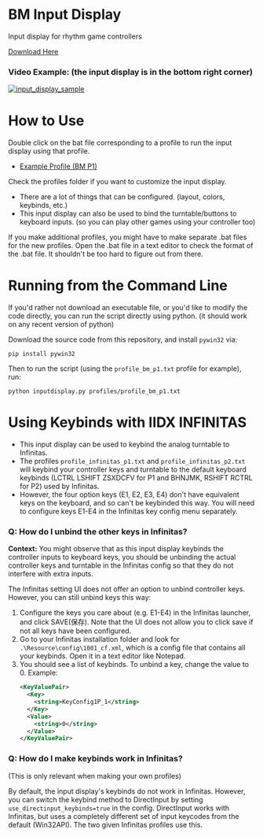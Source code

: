 # BM Input Display
Input display for rhythm game controllers

[Download Here](https://ci.appveyor.com/project/wcko87/bm-input-display/build/artifacts)

### Video Example: (the input display is in the bottom right corner)

[![input_display_sample](https://user-images.githubusercontent.com/27341392/71674633-b9208480-2d49-11ea-8fa8-194ee5bbfe06.png)](https://thumbs.gfycat.com/PositivePoorAsiaticmouflon-mobile.mp4)


# How to Use

Double click on the bat file corresponding to a profile to run the input display using that profile.
- [Example Profile (BM P1)](https://raw.githubusercontent.com/wcko87/bm-input-display/master/profiles/profile_bm_p1.txt)

Check the profiles folder if you want to customize the input display.
- There are a lot of things that can be configured. (layout, colors, keybinds, etc.)
- This input display can also be used to bind the turntable/buttons to keyboard inputs. (so you can play other games using your controller too)

If you make additional profiles, you might have to make separate .bat files for the new profiles. Open the .bat file in a text editor to check the format of the .bat file. It shouldn't be too hard to figure out from there.


# Running from the Command Line
If you'd rather not download an executable file, or you'd like to modify the code directly, you can run the script directly using python. (it should work on any recent version of python)

Download the source code from this repository, and install `pywin32` via:
```
pip install pywin32
```

Then to run the script (using the `profile_bm_p1.txt` profile for example), run:
```
python inputdisplay.py profiles/profile_bm_p1.txt
```


# Using Keybinds with IIDX INFINITAS
- This input display can be used to keybind the analog turntable to Infinitas.
- The profiles `profile_infinitas_p1.txt` and `profile_infinitas_p2.txt` will keybind your controller keys and turntable to the default keyboard keybinds (LCTRL LSHIFT ZSXDCFV for P1 and BHNJMK, RSHIFT RCTRL for P2) used by Infinitas.
- However, the four option keys (E1, E2, E3, E4) don't have equivalent keys on the keyboard, and so can't be keybinded this way. You will need to configure keys E1-E4 in the Infinitas key config menu separately.

### Q: How do I unbind the other keys in Infinitas?
**Context:** You might observe that as this input display keybinds the controller inputs to keyboard keys, you should be unbinding the actual controller keys and turntable in the Infinitas config so that they do not interfere with extra inputs.

The Infinitas setting UI does not offer an option to unbind controller keys. However, you can still unbind keys this way:
1. Configure the keys you care about (e.g. E1-E4) in the Infinitas launcher, and click SAVE(保存). Note that the UI does not allow you to click save if not all keys have been configured.
2. Go to your Infinitas installation folder and look for `.\Resource\config\1001_cf.xml`, which is a config file that contains all your keybinds. Open it in a text editor like Notepad.
3. You should see a list of keybinds. To unbind a key, change the value to 0.
    Example:
    ```xml
    <KeyValuePair>
      <Key>
        <string>KeyConfig1P_1</string>
      </Key>
      <Value>
        <string>0</string>
      </Value>
    </KeyValuePair>
    ```

### Q: How do I make keybinds work in Infinitas?
(This is only relevant when making your own profiles)

By default, the input display's keybinds do not work in Infinitas. However, you can switch the keybind method to DirectInput by setting `use_directinput_keybinds=true` in the config. DirectInput works with Infinitas, but uses a completely different set of input keycodes from the default (Win32API). The two given Infinitas profiles use this.


